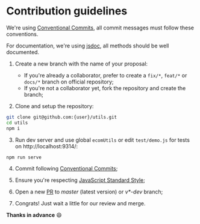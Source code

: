 # Contribution guidelines

We're using [Conventional Commits](https://www.conventionalcommits.org/en/v1.0.0/), all commit messages must follow these conventions.

For documentation, we're using [jsdoc](https://jsdoc.app/), all methods should be well documented.

1. Create a new branch with the name of your proposal:
    - If you're already a collaborator, prefer to create a `fix/*`, `feat/*` or `docs/*` branch on official repository;
    - If you're not a collaborator yet, fork the repository and create the branch;

2. Clone and setup the repository:
```bash
git clone git@github.com:{user}/utils.git
cd utils
npm i
```

3. Run dev server and use global `ecomUtils` or edit `test/demo.js` for tests on http://localhost:9314/:
```bash
npm run serve
```

4. Commit following [Conventional Commits](https://www.conventionalcommits.org/en/v1.0.0/);

5. Ensure you're respecting [JavaScript Standard Style](https://standardjs.com/);

6. Open a new [PR](https://github.com/ecomplus/utils/pulls) to _master_ (latest version) or _v*-dev_ branch;

7. Congrats! Just wait a little for our review and merge.

**Thanks in advance** :smile:
